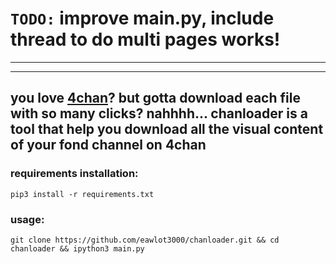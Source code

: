 # `TODO:` improve main.py, include thread to do multi pages works! 
----
----
## you love [4chan](https://www.4chan.org)? but gotta download each file with so many clicks? nahhhh... chanloader is a tool that help you download all the visual content of your fond channel on 4chan

### requirements installation:
```
pip3 install -r requirements.txt
```

### usage:
```
git clone https://github.com/eawlot3000/chanloader.git && cd chanloader && ipython3 main.py
```

